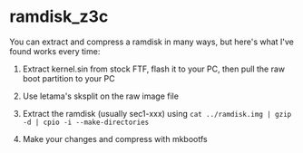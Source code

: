 # ramdisk_z3c

You can extract and compress a ramdisk in many ways, but here's what I've found works every time:

1. Extract kernel.sin from stock FTF, flash it to your PC, then pull the raw boot partition to your PC

2. Use letama's sksplit on the raw image file

3. Extract the ramdisk (usually sec1-xxx) using `cat ../ramdisk.img | gzip -d | cpio -i --make-directories`

4. Make your changes and compress with mkbootfs
